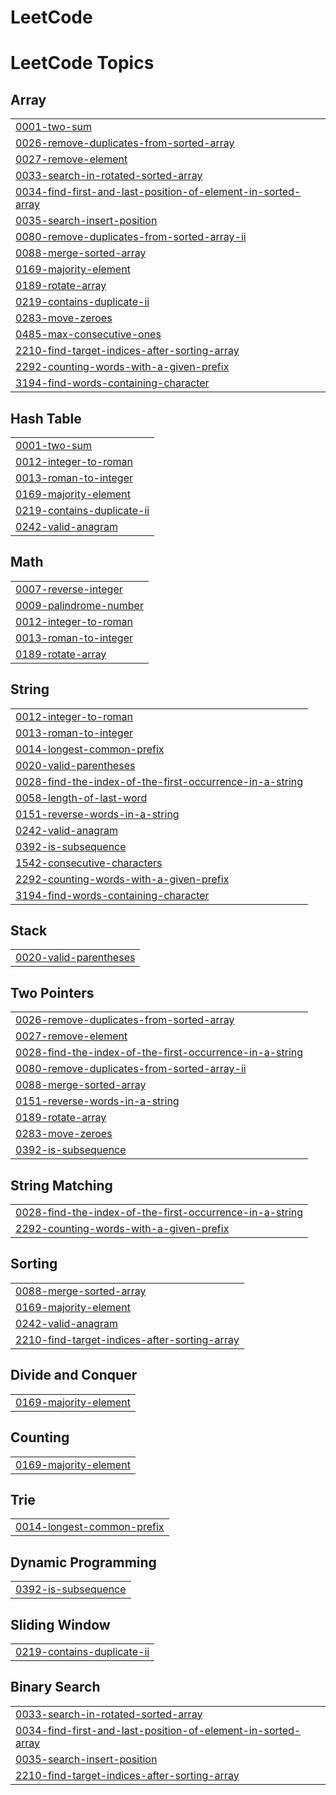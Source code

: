 # LeetCode
<!---LeetCode Topics Start-->
# LeetCode Topics
## Array
|  |
| ------- |
| [0001-two-sum](https://github.com/Dhirajgiri18/LeetCode/tree/master/0001-two-sum) |
| [0026-remove-duplicates-from-sorted-array](https://github.com/Dhirajgiri18/LeetCode/tree/master/0026-remove-duplicates-from-sorted-array) |
| [0027-remove-element](https://github.com/Dhirajgiri18/LeetCode/tree/master/0027-remove-element) |
| [0033-search-in-rotated-sorted-array](https://github.com/Dhirajgiri18/LeetCode/tree/master/0033-search-in-rotated-sorted-array) |
| [0034-find-first-and-last-position-of-element-in-sorted-array](https://github.com/Dhirajgiri18/LeetCode/tree/master/0034-find-first-and-last-position-of-element-in-sorted-array) |
| [0035-search-insert-position](https://github.com/Dhirajgiri18/LeetCode/tree/master/0035-search-insert-position) |
| [0080-remove-duplicates-from-sorted-array-ii](https://github.com/Dhirajgiri18/LeetCode/tree/master/0080-remove-duplicates-from-sorted-array-ii) |
| [0088-merge-sorted-array](https://github.com/Dhirajgiri18/LeetCode/tree/master/0088-merge-sorted-array) |
| [0169-majority-element](https://github.com/Dhirajgiri18/LeetCode/tree/master/0169-majority-element) |
| [0189-rotate-array](https://github.com/Dhirajgiri18/LeetCode/tree/master/0189-rotate-array) |
| [0219-contains-duplicate-ii](https://github.com/Dhirajgiri18/LeetCode/tree/master/0219-contains-duplicate-ii) |
| [0283-move-zeroes](https://github.com/Dhirajgiri18/LeetCode/tree/master/0283-move-zeroes) |
| [0485-max-consecutive-ones](https://github.com/Dhirajgiri18/LeetCode/tree/master/0485-max-consecutive-ones) |
| [2210-find-target-indices-after-sorting-array](https://github.com/Dhirajgiri18/LeetCode/tree/master/2210-find-target-indices-after-sorting-array) |
| [2292-counting-words-with-a-given-prefix](https://github.com/Dhirajgiri18/LeetCode/tree/master/2292-counting-words-with-a-given-prefix) |
| [3194-find-words-containing-character](https://github.com/Dhirajgiri18/LeetCode/tree/master/3194-find-words-containing-character) |
## Hash Table
|  |
| ------- |
| [0001-two-sum](https://github.com/Dhirajgiri18/LeetCode/tree/master/0001-two-sum) |
| [0012-integer-to-roman](https://github.com/Dhirajgiri18/LeetCode/tree/master/0012-integer-to-roman) |
| [0013-roman-to-integer](https://github.com/Dhirajgiri18/LeetCode/tree/master/0013-roman-to-integer) |
| [0169-majority-element](https://github.com/Dhirajgiri18/LeetCode/tree/master/0169-majority-element) |
| [0219-contains-duplicate-ii](https://github.com/Dhirajgiri18/LeetCode/tree/master/0219-contains-duplicate-ii) |
| [0242-valid-anagram](https://github.com/Dhirajgiri18/LeetCode/tree/master/0242-valid-anagram) |
## Math
|  |
| ------- |
| [0007-reverse-integer](https://github.com/Dhirajgiri18/LeetCode/tree/master/0007-reverse-integer) |
| [0009-palindrome-number](https://github.com/Dhirajgiri18/LeetCode/tree/master/0009-palindrome-number) |
| [0012-integer-to-roman](https://github.com/Dhirajgiri18/LeetCode/tree/master/0012-integer-to-roman) |
| [0013-roman-to-integer](https://github.com/Dhirajgiri18/LeetCode/tree/master/0013-roman-to-integer) |
| [0189-rotate-array](https://github.com/Dhirajgiri18/LeetCode/tree/master/0189-rotate-array) |
## String
|  |
| ------- |
| [0012-integer-to-roman](https://github.com/Dhirajgiri18/LeetCode/tree/master/0012-integer-to-roman) |
| [0013-roman-to-integer](https://github.com/Dhirajgiri18/LeetCode/tree/master/0013-roman-to-integer) |
| [0014-longest-common-prefix](https://github.com/Dhirajgiri18/LeetCode/tree/master/0014-longest-common-prefix) |
| [0020-valid-parentheses](https://github.com/Dhirajgiri18/LeetCode/tree/master/0020-valid-parentheses) |
| [0028-find-the-index-of-the-first-occurrence-in-a-string](https://github.com/Dhirajgiri18/LeetCode/tree/master/0028-find-the-index-of-the-first-occurrence-in-a-string) |
| [0058-length-of-last-word](https://github.com/Dhirajgiri18/LeetCode/tree/master/0058-length-of-last-word) |
| [0151-reverse-words-in-a-string](https://github.com/Dhirajgiri18/LeetCode/tree/master/0151-reverse-words-in-a-string) |
| [0242-valid-anagram](https://github.com/Dhirajgiri18/LeetCode/tree/master/0242-valid-anagram) |
| [0392-is-subsequence](https://github.com/Dhirajgiri18/LeetCode/tree/master/0392-is-subsequence) |
| [1542-consecutive-characters](https://github.com/Dhirajgiri18/LeetCode/tree/master/1542-consecutive-characters) |
| [2292-counting-words-with-a-given-prefix](https://github.com/Dhirajgiri18/LeetCode/tree/master/2292-counting-words-with-a-given-prefix) |
| [3194-find-words-containing-character](https://github.com/Dhirajgiri18/LeetCode/tree/master/3194-find-words-containing-character) |
## Stack
|  |
| ------- |
| [0020-valid-parentheses](https://github.com/Dhirajgiri18/LeetCode/tree/master/0020-valid-parentheses) |
## Two Pointers
|  |
| ------- |
| [0026-remove-duplicates-from-sorted-array](https://github.com/Dhirajgiri18/LeetCode/tree/master/0026-remove-duplicates-from-sorted-array) |
| [0027-remove-element](https://github.com/Dhirajgiri18/LeetCode/tree/master/0027-remove-element) |
| [0028-find-the-index-of-the-first-occurrence-in-a-string](https://github.com/Dhirajgiri18/LeetCode/tree/master/0028-find-the-index-of-the-first-occurrence-in-a-string) |
| [0080-remove-duplicates-from-sorted-array-ii](https://github.com/Dhirajgiri18/LeetCode/tree/master/0080-remove-duplicates-from-sorted-array-ii) |
| [0088-merge-sorted-array](https://github.com/Dhirajgiri18/LeetCode/tree/master/0088-merge-sorted-array) |
| [0151-reverse-words-in-a-string](https://github.com/Dhirajgiri18/LeetCode/tree/master/0151-reverse-words-in-a-string) |
| [0189-rotate-array](https://github.com/Dhirajgiri18/LeetCode/tree/master/0189-rotate-array) |
| [0283-move-zeroes](https://github.com/Dhirajgiri18/LeetCode/tree/master/0283-move-zeroes) |
| [0392-is-subsequence](https://github.com/Dhirajgiri18/LeetCode/tree/master/0392-is-subsequence) |
## String Matching
|  |
| ------- |
| [0028-find-the-index-of-the-first-occurrence-in-a-string](https://github.com/Dhirajgiri18/LeetCode/tree/master/0028-find-the-index-of-the-first-occurrence-in-a-string) |
| [2292-counting-words-with-a-given-prefix](https://github.com/Dhirajgiri18/LeetCode/tree/master/2292-counting-words-with-a-given-prefix) |
## Sorting
|  |
| ------- |
| [0088-merge-sorted-array](https://github.com/Dhirajgiri18/LeetCode/tree/master/0088-merge-sorted-array) |
| [0169-majority-element](https://github.com/Dhirajgiri18/LeetCode/tree/master/0169-majority-element) |
| [0242-valid-anagram](https://github.com/Dhirajgiri18/LeetCode/tree/master/0242-valid-anagram) |
| [2210-find-target-indices-after-sorting-array](https://github.com/Dhirajgiri18/LeetCode/tree/master/2210-find-target-indices-after-sorting-array) |
## Divide and Conquer
|  |
| ------- |
| [0169-majority-element](https://github.com/Dhirajgiri18/LeetCode/tree/master/0169-majority-element) |
## Counting
|  |
| ------- |
| [0169-majority-element](https://github.com/Dhirajgiri18/LeetCode/tree/master/0169-majority-element) |
## Trie
|  |
| ------- |
| [0014-longest-common-prefix](https://github.com/Dhirajgiri18/LeetCode/tree/master/0014-longest-common-prefix) |
## Dynamic Programming
|  |
| ------- |
| [0392-is-subsequence](https://github.com/Dhirajgiri18/LeetCode/tree/master/0392-is-subsequence) |
## Sliding Window
|  |
| ------- |
| [0219-contains-duplicate-ii](https://github.com/Dhirajgiri18/LeetCode/tree/master/0219-contains-duplicate-ii) |
## Binary Search
|  |
| ------- |
| [0033-search-in-rotated-sorted-array](https://github.com/Dhirajgiri18/LeetCode/tree/master/0033-search-in-rotated-sorted-array) |
| [0034-find-first-and-last-position-of-element-in-sorted-array](https://github.com/Dhirajgiri18/LeetCode/tree/master/0034-find-first-and-last-position-of-element-in-sorted-array) |
| [0035-search-insert-position](https://github.com/Dhirajgiri18/LeetCode/tree/master/0035-search-insert-position) |
| [2210-find-target-indices-after-sorting-array](https://github.com/Dhirajgiri18/LeetCode/tree/master/2210-find-target-indices-after-sorting-array) |
<!---LeetCode Topics End-->